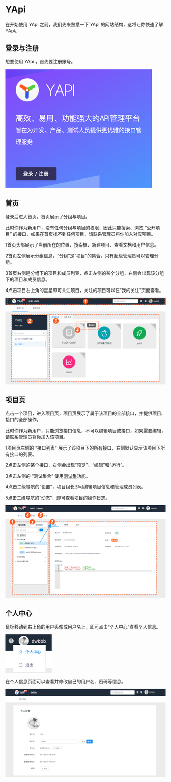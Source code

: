 # YApi
在开始使用 YApi 之前，我们先来熟悉一下 YApi 的网站结构，这将让你快速了解YApi。

## 登录与注册
想要使用 YApi ，首先要注册账号。

<img src="./images/usage/login.png" />

## 首页

登录后进入首页，首页展示了分组与项目。

此时你作为新用户，没有任何分组与项目的权限，因此只能搜索、浏览 “公开项目” 的接口，如果在首页找不到任何项目，请联系管理员将你加入对应项目。

<span class="list-index">1</span>首页头部展示了当前所在的位置、搜索框、新建项目、查看文档和用户信息。

<span class="list-index">2</span>首页左侧展示分组信息，“分组”是“项目”的集合，只有超级管理员可以管理分组。

<span class="list-index">3</span>首页右侧是分组下的项目和成员列表，点击左侧的某个分组，右侧会出现该分组下的项目和成员信息。

<span class="list-index">4</span>点击项目右上角的星星即可关注项目，关注的项目可以在“我的关注”页面查看。

<img src="./images/usage/index.png" />

## 项目页

点击一个项目，进入项目页，项目页展示了属于该项目的全部接口，并提供项目、接口的全部操作。

此时你作为新用户，只能浏览接口信息，不可以编辑项目或接口，如果需要编辑，请联系管理员将你加入该项目。

<span class="list-index">1</span>项目页左侧的 “接口列表” 展示了该项目下的所有接口，右侧默认显示该项目下所有接口的列表。

<span class="list-index">2</span>点击左侧的某个接口，右侧会出现“预览”、“编辑”和“运行”。

<span class="list-index">3</span>点击左侧的 “测试集合” 使用[测试集](./case.md)功能。

<span class="list-index">4</span>点击二级导航的“设置”，项目组长即可编辑项目信息和管理成员列表。

<span class="list-index">5</span>点击二级导航的“动态”，即可查看项目的操作日志。

<img src="./images/usage/project.png" />

## 个人中心
鼠标移动到右上角的用户头像或用户名上，即可点击“个人中心”查看个人信息。

<img src="./images/usage/hover.png" />

在个人信息页面可以查看并修改自己的用户名、密码等信息。

<img src="./images/usage/user.png" />
